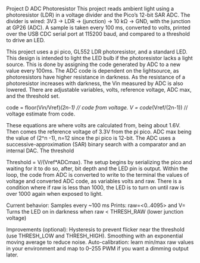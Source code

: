 Project D  ADC Photoresistor
This project reads ambient light using a photoresistor (LDR) in a voltage divider and the Pico’s 12-bit SAR ADC. The divider is wired:
3V3 → LDR → (junction) → 10 kΩ → GND, with the junction at GP26 (ADC). 
A sample is taken every 100 ms, converted to volts, printed over the USB CDC serial port at 115200 baud, and compared to a threshold to drive an LED. 


This project uses a pi pico, GL552 LDR photoresistor, and a standard LED. This design is intended to light the LED bulb if the photoresistor lacks a light source. This is done by assigning the code generated by ADC to a new value every 100ms. The ADC code is dependent on the lightsource, as photoresistors have higher resistance in darkness. As the resistance of a photoresistor increases with darkness, the Vin measured by ADC is also lowered. 
There are adjustable variables, volts, reference voltage, ADC max, and the threshold set. 

code = floor(Vin/Vref)*(2n-1)  // code from voltage.
V = code*(Vref/(2n-1)) // voltage estimate from code.  

These equations are where volts are calculated from, being about 1.6V. Then comes the reference voltage of 3.3V from the pi pico. ADC max being the value of (2^n -1), n=12 since the pi pico is 12-bit. The ADC uses a successive-approximation (SAR) binary search with a comparator and an internal DAC. The threshold 

Threshold = V/(Vref*ADCmax). 
The setup begins by serializing the pico and waiting for it to do so, after, bit depth and the LED pin is output. Within the loop, the code from ADC is converted to write to the terminal the values of voltage and converted ADC code, as variables volts and raw. There is a condition where if raw is less than 1000, the LED is to turn on until raw is over 1000 again when exposed to light. 

Current behavior:
Samples every ~100 ms
Prints: raw=<0..4095> and V=<volts>
Turns the LED on in darkness when raw < THRESH_RAW (lower junction voltage)

Improvements (optional):
Hysteresis to prevent flicker near the threshold (use THRESH_LOW and THRESH_HIGH).
Smoothing with an exponential moving average to reduce noise.
Auto-calibration: learn min/max raw values in your environment and map to 0–255 PWM if you want a dimming output later.

